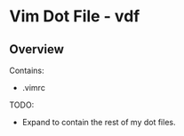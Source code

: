 # Vim Dot File - vdf

## Overview

Contains:

* .vimrc

TODO:

- Expand to contain the rest of my dot files.
